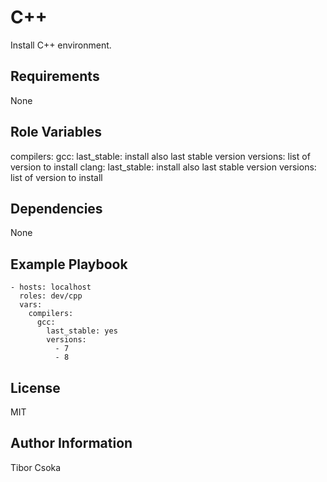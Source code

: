 C++
=========

Install C++ environment.

Requirements
------------

None

Role Variables
--------------

compilers:
  gcc:
    last_stable: install also last stable version
    versions: list of version to install
  clang:
    last_stable: install also last stable version
    versions: list of version to install

Dependencies
------------

None

Example Playbook
----------------

    - hosts: localhost
      roles: dev/cpp
      vars:
        compilers:
          gcc:
            last_stable: yes
            versions:
              - 7
              - 8

License
-------

MIT

Author Information
------------------

Tibor Csoka
